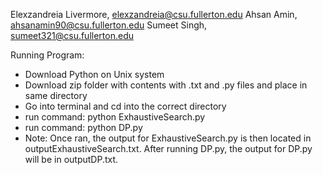 Elexzandreia Livermore, elexzandreia@csu.fullerton.edu
Ahsan Amin, ahsanamin90@csu.fullerton.edu
Sumeet Singh, sumeet321@csu.fullerton.edu

Running Program:
- Download Python on Unix system
- Download zip folder with contents with .txt and .py files and place in same directory
- Go into terminal and cd into the correct directory
- run command: python ExhaustiveSearch.py
- run command: python DP.py
- Note: Once ran, the output for ExhaustiveSearch.py is then located in outputExhaustiveSearch.txt. After running DP.py, the output for DP.py will be in outputDP.txt. 